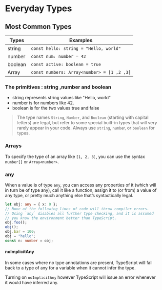 # Everyday Types



## Most Common Types
| Types       | Examples |
| ----------- | ---- |
| string      |  ``const hello: string = "Hello, world"`` |
| number      |  ``const num: number = 42`` |
| boolean     |  ``const active: boolean = true`` |
| Array       |  ``const numbers: Array<number> = [1 ,2 ,3]`` |

### The primitives : string ,number and boolean

- string represents string values like "Hello, world"
- number is for numbers like 42.
- boolean is for the two values true and false

> The type names ``String``, ``Number``, and ``Boolean`` (starting with capital letters) are legal, but refer to some special built-in types that will very rarely appear in your code. Always use ``string``, ``numbe``r, or ``boolean`` for types.

### Arrays

To specify the type of an array like ``[1, 2, 3]``, you can use the syntax ``number[]`` or ``Array<number>``.

### any
When a value is of type ``any``, you can access any properties of it (which will in turn be of type any), call it like a function, assign it to (or from) a value of any type, or pretty much anything else that’s syntactically legal.

```ts
let obj: any = { x: 0 };
// None of the following lines of code will throw compiler errors.
// Using `any` disables all further type checking, and it is assumed 
// you know the environment better than TypeScript.
obj.foo();
obj();
obj.bar = 100;
obj = "hello";
const n: number = obj;
```
#### noImplicitAny
In some cases where no type annotations are present, TypeScript will fall back to a type of any for a variable when it cannot infer the type.

Turning on ``noImplicitAny`` however TypeScript will issue an error whenever it would have inferred any.

